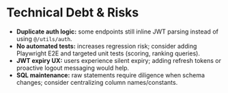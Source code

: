 # Technical Debt & Risks
- **Duplicate auth logic:** some endpoints still inline JWT parsing instead of using `@/utils/auth`.
- **No automated tests:** increases regression risk; consider adding Playwright E2E and targeted unit tests (scoring, ranking queries).
- **JWT expiry UX:** users experience silent expiry; adding refresh tokens or proactive logout messaging would help.
- **SQL maintenance:** raw statements require diligence when schema changes; consider centralizing column names/constants.
